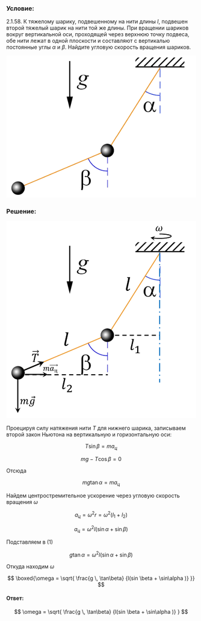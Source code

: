 ###  Условие:

$2.1.58.$ К тяжелому шарику, подвешенному на нити длины $l$, подвешен второй тяжелый шарик на нити той же длины. При вращении шариков вокруг вертикальной оси, проходящей через верхнюю точку подвеса, обе нити лежат в одной плоскости и составляют с вертикалью постоянные углы $\alpha$ и $\beta$. Найдите угловую скорость вращения шариков.

![ К задаче 2.1.58 |578x432, 42%](../../img/2.1.58/statement.png)

###  Решение:

![ Силы, действующие на систему |904x937, 47%](../../img/2.1.58/draw.png)

Проецируя силу натяжения нити $T$ для нижнего шарика, записываем второй закон Ньютона на вертикальную и горизонтальную оси:

$$
T \sin\beta = ma_{ц}
$$

$$
mg - T \cos\beta = 0
$$

Отсюда

$$
mg \tan\alpha = ma_{ц}\tag{1}
$$

Найдем центростремительное ускорение через угловую скорость вращения $\omega$

$$
a_{ц} = \omega^2 r = \omega^2 (l_1+l_2)
$$

$$
a_{ц} = \omega^2 l(\sin\alpha + \sin\beta )
$$

Подставляем в $(1)$

$$
g \tan\alpha = \omega^2 l(\sin\alpha + \sin\beta )
$$

Откуда находим $\omega$

$$
\boxed{\omega = \sqrt{ \frac{g \, \tan\beta} {l(sin \beta + \sin\alpha )} }}
$$

#### Ответ:

$$
\omega = \sqrt{ \frac{g \, \tan\beta} {l(sin \beta + \sin\alpha )} }
$$